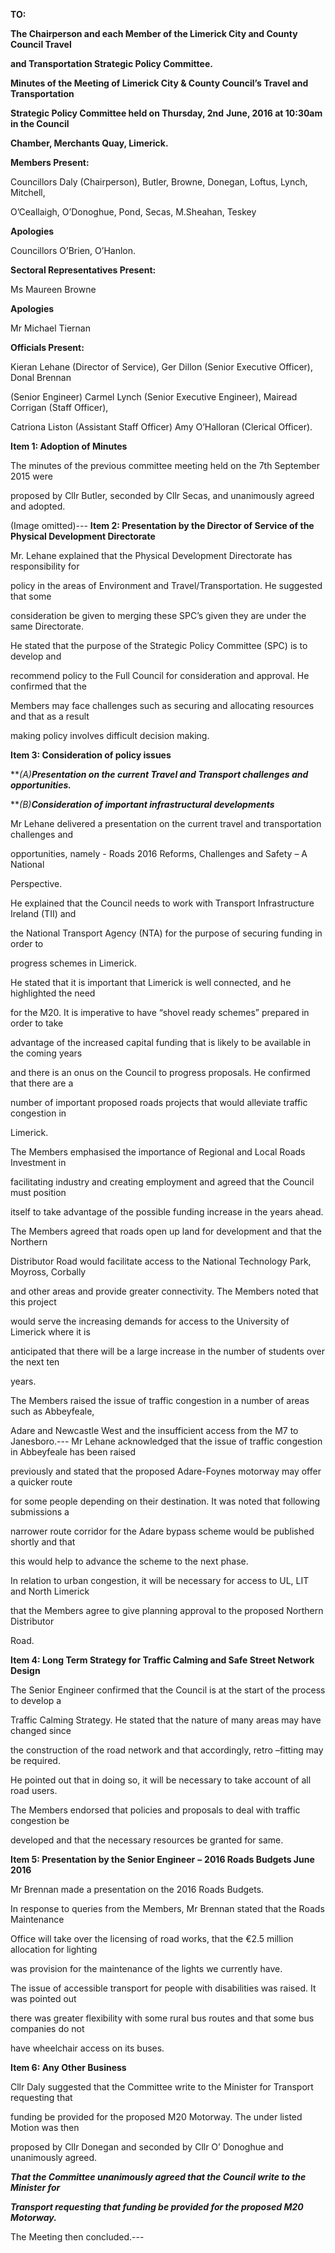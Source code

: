 **TO:**

**The Chairperson and each Member of the Limerick City and County Council Travel**

**and Transportation Strategic Policy Committee.**

**Minutes of the Meeting of Limerick City & County Council’s Travel and Transportation**

**Strategic Policy Committee held on Thursday, 2nd** **June, 2016 at 10:30am in the Council**

**Chamber, Merchants Quay, Limerick.**

**Members Present:**

Councillors Daly (Chairperson), Butler, Browne, Donegan, Loftus, Lynch, Mitchell,

O’Ceallaigh, O’Donoghue, Pond, Secas, M.Sheahan, Teskey

**Apologies**

Councillors O’Brien, O’Hanlon.

**Sectoral Representatives Present:**

Ms Maureen Browne

**Apologies**

Mr Michael Tiernan

**Officials Present:**

Kieran Lehane (Director of Service), Ger Dillon (Senior Executive Officer), Donal Brennan

(Senior Engineer) Carmel Lynch (Senior Executive Engineer), Mairead Corrigan (Staff Officer),

Catriona Liston (Assistant Staff Officer) Amy O’Halloran (Clerical Officer).

**Item 1: Adoption of Minutes**

The minutes of the previous committee meeting held on the 7th September 2015 were

proposed by Cllr Butler, seconded by Cllr Secas, and unanimously agreed and adopted.

(Image omitted)---
**Item 2: Presentation by the Director of Service of the Physical Development Directorate**

Mr. Lehane explained that the Physical Development Directorate has responsibility for

policy in the areas of Environment and Travel/Transportation. He suggested that some

consideration be given to merging these SPC’s given they are under the same Directorate.

He stated that the purpose of the Strategic Policy Committee (SPC) is to develop and

recommend policy to the Full Council for consideration and approval. He confirmed that the

Members may face challenges such as securing and allocating resources and that as a result

making policy involves difficult decision making.

**Item 3: Consideration of policy issues**

***(A)**Presentation on the current Travel and Transport challenges and opportunities.***

***(B)**Consideration of important infrastructural developments***

Mr Lehane delivered a presentation on the current travel and transportation challenges and

opportunities, namely - Roads 2016 Reforms, Challenges and Safety – A National

Perspective.

He explained that the Council needs to work with Transport Infrastructure Ireland (TII) and

the National Transport Agency (NTA) for the purpose of securing funding in order to

progress schemes in Limerick.

He stated that it is important that Limerick is well connected, and he highlighted the need

for the M20. It is imperative to have “shovel ready schemes” prepared in order to take

advantage of the increased capital funding that is likely to be available in the coming years

and there is an onus on the Council to progress proposals. He confirmed that there are a

number of important proposed roads projects that would alleviate traffic congestion in

Limerick.

The Members emphasised the importance of Regional and Local Roads Investment in

facilitating industry and creating employment and agreed that the Council must position

itself to take advantage of the possible funding increase in the years ahead.

The Members agreed that roads open up land for development and that the Northern

Distributor Road would facilitate access to the National Technology Park, Moyross, Corbally

and other areas and provide greater connectivity. The Members noted that this project

would serve the increasing demands for access to the University of Limerick where it is

anticipated that there will be a large increase in the number of students over the next ten

years.

The Members raised the issue of traffic congestion in a number of areas such as Abbeyfeale,

Adare and Newcastle West and the insufficient access from the M7 to Janesboro.---
Mr Lehane acknowledged that the issue of traffic congestion in Abbeyfeale has been raised

previously and stated that the proposed Adare-Foynes motorway may offer a quicker route

for some people depending on their destination. It was noted that following submissions a

narrower route corridor for the Adare bypass scheme would be published shortly and that

this would help to advance the scheme to the next phase.

In relation to urban congestion, it will be necessary for access to UL, LIT and North Limerick

that the Members agree to give planning approval to the proposed Northern Distributor

Road.

**Item 4: Long Term Strategy for Traffic Calming and Safe Street Network Design**

The Senior Engineer confirmed that the Council is at the start of the process to develop a

Traffic Calming Strategy. He stated that the nature of many areas may have changed since

the construction of the road network and that accordingly, retro –fitting may be required.

He pointed out that in doing so, it will be necessary to take account of all road users.

The Members endorsed that policies and proposals to deal with traffic congestion be

developed and that the necessary resources be granted for same.

**Item 5: Presentation by the Senior Engineer** **–** **2016 Roads Budgets June 2016**

Mr Brennan made a presentation on the 2016 Roads Budgets.

In response to queries from the Members, Mr Brennan stated that the Roads Maintenance

Office will take over the licensing of road works, that the €2.5 million allocation for lighting

was provision for the maintenance of the lights we currently have.

The issue of accessible transport for people with disabilities was raised. It was pointed out

there was greater flexibility with some rural bus routes and that some bus companies do not

have wheelchair access on its buses.

**Item 6: Any Other Business**

Cllr Daly suggested that the Committee write to the Minister for Transport requesting that

funding be provided for the proposed M20 Motorway. The under listed Motion was then

proposed by Cllr Donegan and seconded by Cllr O’ Donoghue and unanimously agreed.

***That the Committee unanimously agreed that the Council write to the Minister for***

***Transport requesting that funding be provided for the proposed M20 Motorway.***

The Meeting then concluded.---
